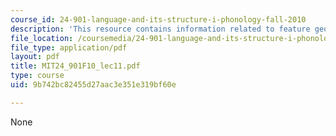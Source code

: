 ```yaml
---
course_id: 24-901-language-and-its-structure-i-phonology-fall-2010
description: 'This resource contains information related to feature geometry. '
file_location: /coursemedia/24-901-language-and-its-structure-i-phonology-fall-2010/9b742bc82455d27aac3e351e319bf60e_MIT24_901F10_lec11.pdf
file_type: application/pdf
layout: pdf
title: MIT24_901F10_lec11.pdf
type: course
uid: 9b742bc82455d27aac3e351e319bf60e

---
```

None